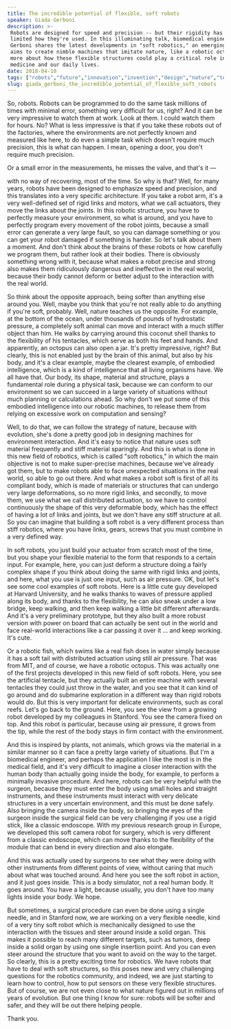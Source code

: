 ```yaml
---
title: The incredible potential of flexible, soft robots
speaker: Giada Gerboni
description: >-
 Robots are designed for speed and precision -- but their rigidity has often
 limited how they're used. In this illuminating talk, biomedical engineer Giada
 Gerboni shares the latest developments in "soft robotics," an emerging field that
 aims to create nimble machines that imitate nature, like a robotic octopus. Learn
 more about how these flexible structures could play a critical role in surgery,
 medicine and our daily lives.
date: 2018-04-10
tags: ["robots","future","innovation","invention","design","nature","technology","animals"]
slug: giada_gerboni_the_incredible_potential_of_flexible_soft_robots
---
```


So, robots. Robots can be programmed to do the same task millions of times with minimal
error, something very difficult for us, right? And it can be very impressive to watch them
at work. Look at them. I could watch them for hours. No? What is less impressive is that
if you take these robots out of the factories, where the environments are not perfectly
known and measured like here, to do even a simple task which doesn't require much
precision, this is what can happen. I mean, opening a door, you don't require much
precision.

Or a small error in the measurements, he misses the valve, and that's it
—

with no way of recovering, most of the time. So why is that? Well, for many years, robots
have been designed to emphasize speed and precision, and this translates into a very
specific architecture. If you take a robot arm, it's a very well-defined set of rigid
links and motors, what we call actuators, they move the links about the joints. In this
robotic structure, you have to perfectly measure your environment, so what is around, and
you have to perfectly program every movement of the robot joints, because a small error
can generate a very large fault, so you can damage something or you can get your robot
damaged if something is harder. So let's talk about them a moment. And don't think about
the brains of these robots or how carefully we program them, but rather look at their
bodies. There is obviously something wrong with it, because what makes a robot precise and
strong also makes them ridiculously dangerous and ineffective in the real world, because
their body cannot deform or better adjust to the interaction with the real
world.

So think about the opposite approach, being softer than anything else around you. Well,
maybe you think that you're not really able to do anything if you're soft, probably. Well,
nature teaches us the opposite. For example, at the bottom of the ocean, under thousands
of pounds of hydrostatic pressure, a completely soft animal can move and interact with a
much stiffer object than him. He walks by carrying around this coconut shell thanks to the
flexibility of his tentacles, which serve as both his feet and hands. And apparently, an
octopus can also open a jar. It's pretty impressive, right? But clearly, this is not
enabled just by the brain of this animal, but also by his body, and it's a clear example,
maybe the clearest example, of embodied intelligence, which is a kind of intelligence that
all living organisms have. We all have that. Our body, its shape, material and structure,
plays a fundamental role during a physical task, because we can conform to our environment
so we can succeed in a large variety of situations without much planning or calculations
ahead. So why don't we put some of this embodied intelligence into our robotic machines, to
release them from relying on excessive work on computation and sensing?

Well, to do that, we can follow the strategy of nature, because with evolution, she's done
a pretty good job in designing machines for environment interaction. And it's easy to
notice that nature uses soft material frequently and stiff material sparingly. And this is
what is done in this new field of robotics, which is called "soft robotics," in which the
main objective is not to make super-precise machines, because we've already got them, but
to make robots able to face unexpected situations in the real world, so able to go out
there. And what makes a robot soft is first of all its compliant body, which is made of
materials or structures that can undergo very large deformations, so no more rigid links,
and secondly, to move them, we use what we call distributed actuation, so we have to
control continuously the shape of this very deformable body, which has the effect of
having a lot of links and joints, but we don't have any stiff structure at all. So you can
imagine that building a soft robot is a very different process than stiff robotics, where
you have links, gears, screws that you must combine in a very defined way.

In soft robots, you just build your actuator from scratch most of the time, but you shape
your flexible material to the form that responds to a certain input. For example, here,
you can just deform a structure doing a fairly complex shape if you think about doing the
same with rigid links and joints, and here, what you use is just one input, such as air
pressure. OK, but let's see some cool examples of soft robots. Here is a little cute guy
developed at Harvard University, and he walks thanks to waves of pressure applied along
its body, and thanks to the flexibility, he can also sneak under a low bridge, keep
walking, and then keep walking a little bit different afterwards. And it's a very
preliminary prototype, but they also built a more robust version with power on board that
can actually be sent out in the world and face real-world interactions like a car passing
it over it ... and keep working. It's cute.

Or a robotic fish, which swims like a real fish does in water simply because it has a soft
tail with distributed actuation using still air pressure. That was from MIT, and of
course, we have a robotic octopus. This was actually one of the first projects developed
in this new field of soft robots. Here, you see the artificial tentacle, but they actually
built an entire machine with several tentacles they could just throw in the water, and you
see that it can kind of go around and do submarine exploration in a different way than
rigid robots would do. But this is very important for delicate environments, such as coral
reefs. Let's go back to the ground. Here, you see the view from a growing robot developed
by my colleagues in Stanford. You see the camera fixed on top. And this robot is
particular, because using air pressure, it grows from the tip, while the rest of the body
stays in firm contact with the environment.

And this is inspired by plants, not animals, which grows via the material in a similar
manner so it can face a pretty large variety of situations. But I'm a biomedical engineer,
and perhaps the application I like the most is in the medical field, and it's very
difficult to imagine a closer interaction with the human body than actually going inside
the body, for example, to perform a minimally invasive procedure. And here, robots can be
very helpful with the surgeon, because they must enter the body using small holes and
straight instruments, and these instruments must interact with very delicate structures in
a very uncertain environment, and this must be done safely. Also bringing the camera
inside the body, so bringing the eyes of the surgeon inside the surgical field can be very
challenging if you use a rigid stick, like a classic endoscope. With my previous research
group in Europe, we developed this soft camera robot for surgery, which is very different
from a classic endoscope, which can move thanks to the flexibility of the module that can
bend in every direction and also elongate.

And this was actually used by surgeons to see what they were doing with other instruments
from different points of view, without caring that much about what was touched around. And
here you see the soft robot in action, and it just goes inside. This is a body simulator,
not a real human body. It goes around. You have a light, because usually, you don't have
too many lights inside your body. We hope.

But sometimes, a surgical procedure can even be done using a single needle, and in
Stanford now, we are working on a very flexible needle, kind of a very tiny soft robot
which is mechanically designed to use the interaction with the tissues and steer around
inside a solid organ. This makes it possible to reach many different targets, such as
tumors, deep inside a solid organ by using one single insertion point. And you can even
steer around the structure that you want to avoid on the way to the target. So clearly,
this is a pretty exciting time for robotics. We have robots that have to deal with soft
structures, so this poses new and very challenging questions for the robotics community,
and indeed, we are just starting to learn how to control, how to put sensors on these very
flexible structures. But of course, we are not even close to what nature figured out in
millions of years of evolution. But one thing I know for sure: robots will be softer and
safer, and they will be out there helping people.

Thank you.

<!--
ad_duration=3.33
comment_count=20
event="TED2018"
external_start_time=0
has_talk_citation=1
intro_duration=11.82
is_subtitle_required="False"
is_talk_featured="True"
language="en"
language_swap="False"
native_language="en"
number_of_related_talks=6
number_of_speakers=1
number_of_subtitled_videos=17
number_of_tags=8
number_of_talk_download_languages=17
number_of_talk_more_resources=0
number_of_talk_recommendations=0
number_of_talks_take_actions=0
post_ad_duration=0.83
published_timestamp="2018-06-14 14:54:26"
recording_date="2018-04-10"
speaker_description="Biomedical engineer"
speaker_is_published=1
speaker_name="Giada Gerboni"
talk_more_resources=[]
talk_name="The incredible potential of flexible, soft robots"
talks_tags=["robots","future","innovation","invention","design","nature","technology","animals"]
talks_take_action=[]
url_audio="https://download.ted.com/talks/GiadaGerboni_2018.mp3?apikey=acme-roadrunner"
url_photo_speaker="https://pe.tedcdn.com/images/ted/84df2d4cad7ca41cb7dfa6dcb767dc515d46dc2c_254x191.jpg"
url_photo_talk="https://s3.amazonaws.com/talkstar-photos/uploads/2b912bcf-bbbf-4884-a448-27a4d74188a4/GiadaGerboni_2018-embed.jpg"
url_webpage="https://www.ted.com/talks/giada_gerboni_the_incredible_potential_of_flexible_soft_robots"
video_type_name="TED Stage Talk"
-->
